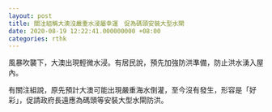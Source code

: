 ```yaml
---
layout: post
title: 關注組稱大澳沒嚴重水浸屬幸運　促為碼頭安裝大型水閘
date: 2020-08-19 12:22:41.000000000 +08:00
categories: rthk
---
```


風暴吹襲下，大澳出現輕微水浸。有居民說，預先加強防洪準備，防止洪水湧入屋內。

有關注組說，原先預計大澳可能出現嚴重海水倒灌，至今沒有發生，形容是「好彩」，促請政府長遠應為碼頭等安裝大型水閘防洪。
